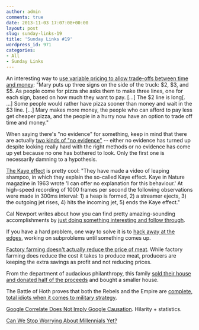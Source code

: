 ```yaml
---
author: admin
comments: true
date: 2013-11-03 17:07:08+00:00
layout: post
slug: sunday-links-19
title: 'Sunday Links #19'
wordpress_id: 971
categories:
- All
- Sunday Links
---
```






An interesting way to [use variable pricing to allow trade-offs between time and money](http://www.jefftk.com/p/variable-pricing):  "Mary puts up three signs on the side of the truck: $2, $3, and $5. As people come for pizza she asks them to make three lines, one for each sign, based on how much they want to pay. [...] The $2 line is long[. ...] Some people would rather have pizza sooner than money and wait in the $3 line. [...] Mary makes more money, the people who can afford to pay less get cheaper pizza, and the people in a hurry now have an option to trade off time and money."

When saying there's "no evidence" for something, keep in mind that there are actually [two kinds of "no evidence"](http://www.overcomingbias.com/2008/08/doctor-there-ar.html) -- either no evidence has turned up despite looking really hard with the right methods or no evidence has come up yet because no one has bothered to look.  Only the first one is necessarily damning to a hypothesis.

[The Kaye effect](http://www.youtube.com/watch?v=IrVlq2AgwyA) is pretty cool: "They have made a video of leaping shampoo, in which they explain the so-called Kaye effect.  Kaye in Nature magazine in 1963 wrote 'I can offer no explanation for this behaviour.'  At high-speed recording of 1000 frames per second the following observations were made in 300ms interval: 1) a heap is formed, 2) a streamer ejects, 3) the outgoing jet rises, 4) hits the incoming jet, 5) ends the Kaye effect."

Cal Newport writes about how you can find pretty amazing-sounding accomplishments by [just doing something interesting and follow through](http://calnewport.com/blog/2013/08/21/do-you-want-to-succeed-in-college-admissions-finish-something/).

If you have a hard problem, one way to solve it is to [hack away at the edges](http://lesswrong.com/r/discussion/lw/7t2/hard_problem_hack_away_at_the_edges/), working on subproblems until something comes up.

[Factory farming doesn't actually reduce the price of meat](http://countinganimals.com/factory-farming-and-the-price-of-meat/).  While factory farming does reduce the cost it takes to produce meat, producers are keeping the extra savings as profit and not reducing prices.

From the department of audacious philanthropy, this family [sold their house and donated half of the proceeds](http://www.nytimes.com/2010/01/24/opinion/24kristof.html?_r=2&) and bought a smaller house.

The Battle of Hoth proves that both the Rebels and the Empire are [complete, total idiots when it comes to military strategy](http://www.wired.com/dangerroom/2013/02/battle-of-hoth/).

[Google Correlate Does Not Imply Google Causation](http://slatestarcodex.com/2013/02/16/google-correlate-does-not-imply-google-causation/). Hilarity + statistics.

[Can We Stop Worrying About Millennials Yet?](http://www.cnn.com/2013/07/09/opinion/bors-millenial-comic-strip/index.html?hpt=op_t1)
